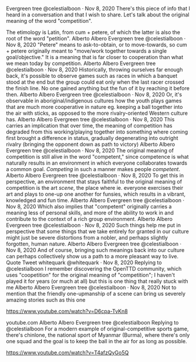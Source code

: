 Evergreen tree
@celestialboon
·
Nov 8, 2020
There's this piece of info that I heard in a conversation and that I wish to share. Let's talk about the original meaning of the word "competition".

The etimology is Latin, from cum + petere, of which the latter is also the root of the word "petition".
Alberto Albero
Evergreen tree
@celestialboon
·
Nov 8, 2020
"Petere" means to ask-to-obtain, or to move-towards, so cum + petere originally meant to "move/work together towards a single goal/objective." It is a meaning that is far closer to cooperation than what we mean today by competition.
Alberto Albero
Evergreen tree
@celestialboon
·
Nov 8, 2020
Historically, throwing ourselves far enough back, it's possible to observe games such as races in which a banquet stood at the end but the group could eat only when the last racer crossed the finish line. No one gained anything but the fun of it by reaching it before then.
Alberto Albero
Evergreen tree
@celestialboon
·
Nov 8, 2020
Or, it's observable in aboriginal/indigenous cultures how the youth plays games that are much more cooperative in nature eg. keeping a ball together into the air with sticks, as opposed to the more rivalry-oriented Western culture has.
Alberto Albero
Evergreen tree
@celestialboon
·
Nov 8, 2020
This carries an implication that over time, the meaning of competition has degraded from this working/playing together into something where coming first brought a difference in status, gradually degenerating into outright rivalry (bringing the opponent down as path to victory)
Alberto Albero
Evergreen tree
@celestialboon
·
Nov 8, 2020
The original meaning of competition is still alive in the word "competent," since competence is what naturally results in an environment in which everyone collaborates towards a common goal. *Competing* in such a manner makes people *competent*.
Alberto Albero
Evergreen tree
@celestialboon
·
Nov 8, 2020
To get this in perspective, an environment that stays faithful to the original meaning of competition is the art *scene*, the place where ie. everyone exercises their art and plays to one-up one another for funsies, which results in a vibrant, knowledged and fun time.
Alberto Albero
Evergreen tree
@celestialboon
·
Nov 8, 2020
Which also implies that "competent" originally carries a meaning less of personal skills, and more of the ability to work in and contribute to the context of a rich group environment.
Alberto Albero
Evergreen tree
@celestialboon
·
Nov 8, 2020
Such things help me put in perspective that some things that we take entirely for granted in our culture might just be severe distortions from a nobler, and perhaps slightly forgotten, human nature.
Alberto Albero
Evergreen tree
@celestialboon
·
Nov 8, 2020
And of course, bringing such meanings back into our culture can perhaps collectively show us a path to a more pleasant way to live.
Quote Tweet
whitequark
@whitequark
 · Nov 8, 2020
Replying to @celestialboon
I remember discovering the OpenTTD community, which uses "coopetition" for the original meaning of "competition"; I haven't played it for years (or much at all) but this is one thing that really stuck with me
Alberto Albero
Evergreen tree
@celestialboon
·
Nov 8, 2020
Not to mention that the friendly one-upmanship of a scene can bring us severely amazing stories such as this one

https://www.youtube.com/watch?v=D6cpa-TvKn8

youtube.com
Alberto Albero
Evergreen tree
@celestialboon
Replying to 
@celestialboon
For a modern example of original-competitive sports game, there's chinlone, the national sport of Myanmar (Burma), where there's only one squad and the goal is to keep the ball in the air for as long as possible.

https://www.youtube.com/watch?v=T4afzQyGo5Q